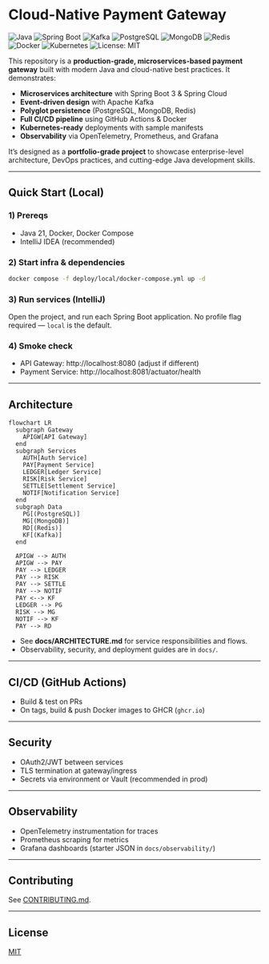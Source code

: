 # Cloud-Native Payment Gateway

![Java](https://img.shields.io/badge/Java-21-007396?logo=java)
![Spring Boot](https://img.shields.io/badge/Spring%20Boot-3.x-6DB33F?logo=springboot)
![Kafka](https://img.shields.io/badge/Kafka-Event%20Driven-231F20?logo=apachekafka)
![PostgreSQL](https://img.shields.io/badge/PostgreSQL-DB-336791?logo=postgresql)
![MongoDB](https://img.shields.io/badge/MongoDB-Doc-47A248?logo=mongodb)
![Redis](https://img.shields.io/badge/Redis-Cache-DC382D?logo=redis)
![Docker](https://img.shields.io/badge/Docker-Container-2496ED?logo=docker)
![Kubernetes](https://img.shields.io/badge/Kubernetes-Orchestration-326CE5?logo=kubernetes)
![License: MIT](https://img.shields.io/badge/License-MIT-yellow.svg)


This repository is a **production-grade, microservices-based payment gateway** built with modern Java and cloud-native best practices. It demonstrates:
- **Microservices architecture** with Spring Boot 3 & Spring Cloud
- **Event-driven design** with Apache Kafka
- **Polyglot persistence** (PostgreSQL, MongoDB, Redis)
- **Full CI/CD pipeline** using GitHub Actions & Docker
- **Kubernetes-ready** deployments with sample manifests
- **Observability** via OpenTelemetry, Prometheus, and Grafana

It’s designed as a **portfolio-grade project** to showcase enterprise-level architecture, DevOps practices, and cutting-edge Java development skills.

---

## Quick Start (Local)

### 1) Prereqs

- Java 21, Docker, Docker Compose
- IntelliJ IDEA (recommended)

### 2) Start infra & dependencies

```bash
docker compose -f deploy/local/docker-compose.yml up -d
```

### 3) Run services (IntelliJ)

Open the project, and run each Spring Boot application. No profile flag required — `local` is the default.

### 4) Smoke check

- API Gateway: http://localhost:8080 (adjust if different)
- Payment Service: http://localhost:8081/actuator/health

---

## Architecture

```mermaid
flowchart LR
  subgraph Gateway
    APIGW[API Gateway]
  end
  subgraph Services
    AUTH[Auth Service]
    PAY[Payment Service]
    LEDGER[Ledger Service]
    RISK[Risk Service]
    SETTLE[Settlement Service]
    NOTIF[Notification Service]
  end
  subgraph Data
    PG[(PostgreSQL)]
    MG[(MongoDB)]
    RD[(Redis)]
    KF[(Kafka)]
  end

  APIGW --> AUTH
  APIGW --> PAY
  PAY --> LEDGER
  PAY --> RISK
  PAY --> SETTLE
  PAY --> NOTIF
  PAY <--> KF
  LEDGER --> PG
  RISK --> MG
  NOTIF --> KF
  PAY --> RD
```

- See **docs/ARCHITECTURE.md** for service responsibilities and flows.
- Observability, security, and deployment guides are in `docs/`.

---

## CI/CD (GitHub Actions)

- Build & test on PRs
- On tags, build & push Docker images to GHCR (`ghcr.io`)

---

## Security

- OAuth2/JWT between services
- TLS termination at gateway/ingress
- Secrets via environment or Vault (recommended in prod)

---

## Observability

- OpenTelemetry instrumentation for traces
- Prometheus scraping for metrics
- Grafana dashboards (starter JSON in `docs/observability/`)

---

## Contributing

See [CONTRIBUTING.md](CONTRIBUTING.md).

---

## License

[MIT](LICENSE)